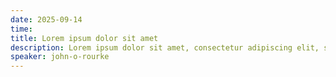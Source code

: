 ```yaml
---
date: 2025-09-14
time:
title: Lorem ipsum dolor sit amet
description: Lorem ipsum dolor sit amet, consectetur adipiscing elit, sed do eiusmod tempor incididunt ut labore et dolore magna aliqua. 
speaker: john-o-rourke
---
```


